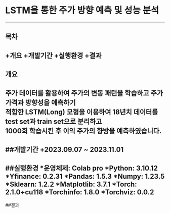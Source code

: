 # LSTM을 통한 주가 방향 예측 및 성능 분석

---
## 목차
+개요
+개발기간
+실행환경
+결과
---
## 개요
주가 데이터를 활용하여 주가의 변동 패턴을 학습하고 주가 가격과 방향성을 예측하기<br>
적합한 LSTM(Long) 모형을 이용하여  18년치 데이터를 test set과 train set으로 분리하고<br>
1000회 학습시킨 후 이익 주가의 향방을 예측하였습니다. <br>
---
##개발기간
+2023.09.07 ~ 2023.11.01
---
##실행환경
*운영체제: Colab pro
*Python: 3.10.12
*Yfinance: 0.2.31
*Pandas: 1.5.3
*Numpy: 1.23.5
*Sklearn: 1.2.2
*Matplotlib: 3.7.1
*Torch: 2.1.0+cu118
*Torchinfo: 1.8.0
*Torchviz: 0.0.2
---
##결과

